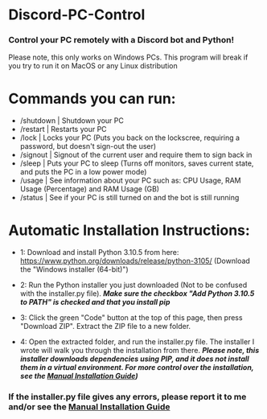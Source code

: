 # Discord-PC-Control

### Control your PC remotely with a Discord bot and Python!

Please note, this only works on Windows PCs. This program will break if you try to run it on MacOS or any Linux distribution

# Commands you can run:
* /shutdown | Shutdown your PC
* /restart | Restarts your PC
* /lock | Locks your PC (Puts you back on the lockscree, requiring a password, but doesn't sign-out the user)
* /signout | Signout of the current user and require them to sign back in
* /sleep | Puts your PC to sleep (Turns off monitors, saves current state, and puts the PC in a low power mode)
* /usage | See information about your PC such as: CPU Usage, RAM Usage (Percentage) and RAM Usage (GB)
* /status | See if your PC is still turned on and the bot is still running

# Automatic Installation Instructions:

* 1: Download and install Python 3.10.5 from here: https://www.python.org/downloads/release/python-3105/ (Download the "Windows installer (64-bit)")

* 2: Run the Python installer you just downloaded (Not to be confused with the installer.py file). ***Make sure the checkbox "Add Python 3.10.5 to PATH" is checked and that you install pip***

* 3: Click the green "Code" button at the top of this page, then press "Download ZIP". Extract the ZIP file to a new folder.

* 4: Open the extracted folder, and run the installer.py file. The installer I wrote will walk you through the installation from there. ***Please note, this installer downloads dependencies using PIP, and it does not install them in a virtual environment. For more control over the installation, see the [Manual Installation Guide](https://github.com/mdm9300404/Discord-PC-Control/blob/main/Manual_Install_Instructions.md))***






### If the installer.py file gives any errors, please report it to me and/or see the [Manual Installation Guide](https://github.com/mdm9300404/Discord-PC-Control/blob/main/Manual_Install_Instructions.md)

